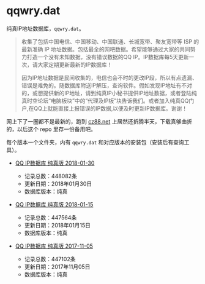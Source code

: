# qqwry.dat

纯真IP地址数据库，`qqwry.dat`。

> 收集了包括中国电信、中国移动、中国联通、长城宽带、聚友宽带等 ISP 的最新准确 IP 地址数据。包括最全的网吧数据。希望能够通过大家的共同努力打造一个没有未知数据，没有错误数据的QQ IP。IP数据库每5天更新一次，请大家定期更新最新的IP数据库！
>
> 因为IP地址数据是民间收集的，电信也会不时的更改IP段，所以有点遗漏、错误是难免的。随数据库附送IP解压，查询软件。假如发现IP地址有不对的，或想提供新的IP地址，请到纯真IP小秘书提供IP地址数据，或者登陆纯真时空论坛“电脑板块”中的“代理及IP板”块告诉我们。或者加入纯真QQ门户,在QQ上就能直接上报错误的IP数据,以便及时更新IP数据库。谢谢！

网上下了一圈都不是最新的，跑到 [cz88.net](http://www.cz88.net/fox/ipdat.shtml) 上居然还折腾半天，下载真够曲折的，以后这个 repo 里存一份备用吧。

每个版本一个文件夹，内有 `qqwry.dat` 和对应版本的安装包（安装后有查询工具）。

* [QQ IP数据库 纯真版 2018-01-30](./2018-01-30/)

  - 记录总数：448082条
  - 更新日期：2018年01月30日
  - 数据库版本：纯真

* [QQ IP数据库 纯真版 2018-01-15](./2018-01-15/)

  - 记录总数：447564条
  - 更新日期：2018年01月15日
  - 数据库版本：纯真

* [QQ IP数据库 纯真版 2017-11-05](./2017-11-05/)

  - 记录总数：447102条
  - 更新日期：2017年11月05日
  - 数据库版本：纯真
